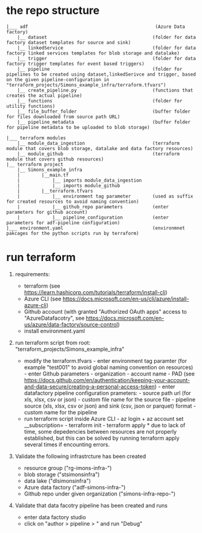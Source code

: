 # the repo structure

```
|___ adf                                               (Azure Data factory)
    |__ dataset                                       (folder for data factory dataset templates for source and sink)
    |__ linkedService                                 (folder for data factory linked services templates for blob storage and datalake)
    |__ trigger                                       (folder for data factory trigger templates for event based triggers)
    |__ pipeline                                      (folder for pipelines to be created using dataset,linkedSerivce and trigger, based on the given pipeline-configuration in "terraform_projects/Simons_example_infra/terraform.tfvars")
    |__ create_pipeline.py                            (functions that creates the actual pipeline)
    |__ functions                                     (folder for utility functions)
    |__ file_buffer_folder                            (buffer folder for files downloaded from source path URL)
    |__ pipeline_metadata                             (buffer folder for pipeline metadata to be uploaded to blob storage)

|___ terraform modules
    |__ module_data_ingestion                         (terraform module that covers blob storage, datalake and data factory resources)
    |__ module_github                                 (terraform module that covers github resources)
|__ terraform project
    |__ Simons_example_infra
    |        |__main.tf
    |            |__ imports module_data_ingestion
    |            |__ imports module_github
    |        |__terraform.tfvars
    |            |__ environment tag parameter        (used as suffix for created resources to avoid naming convention)
    |            |__ github_repo parameters           (enter parameters for github account)
    |            |__ pipeline_configuration           (enter parameters for adf-pipeline configuration)
|___ environment.yaml                                 (environmnet pakcages for the python scripts run by terraform)   

```


# run terraform

1. requirements:
    - terraform                                       (see https://learn.hashicorp.com/tutorials/terraform/install-cli)
    - Azure CLI                                       (see https://docs.microsoft.com/en-us/cli/azure/install-azure-cli)
    - Github account                                  (with granted "Authorized OAuth apps" access to "AzureDatafacotry", see https://docs.microsoft.com/en-us/azure/data-factory/source-control)
    - install environment.yaml
    
2. run terraform script from root: "terraform_projects/Simons_example_infra"
    - modify the terraform.tfvars
          - enter environment tag paramter (for example "test001" to avoid global naming convention on resources)
          - enter Github parameters
                  - organization
                  - account name
                  - PAD (see https://docs.github.com/en/authentication/keeping-your-account-and-data-secure/creating-a-personal-access-token)
          - enter datafactory pipeline configuration prameters:
                  - source path url (for xls, xlsx, csv or json)
                  - custom file name for the source file
                  - pipeline source (xls, xlsx, csv or json) and sink (csv, json or parquet) format
                  - custom name for the pipeline
    - run terraform script inside Azure CLI
          - az login + az account set __subscription=<your-subscription-id>
          - terraform init
          - terraform apply
          * due to lack of time, some depedencies between resources are not properly established, but this can be solved by running terraform apply several times if encounting errors.  

3. Validate the following infrastrcture has been created
    - resource group ("rg-imons-infra-<env>")
    - blob storage   ("stsimonsinfra<env>")
    - data lake      ("dlsimonsinfra<env>")
    - Azure data factory ("adf-simons-infra-<env>")
    - Github repo under given organization   ("simons-infra-repo-<env>")
    
4. Validate that data facotry pipeline has been created and runs
    - enter data factory studio
    - click on "author > pipeline > <your-pipeline>" and run "Debug"
          



